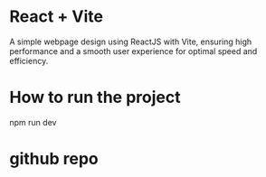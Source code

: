 # React + Vite

A simple webpage design using ReactJS with Vite, ensuring high performance and a smooth user experience for optimal speed and efficiency.

# How to run the project 
npm run dev 

# github repo 
